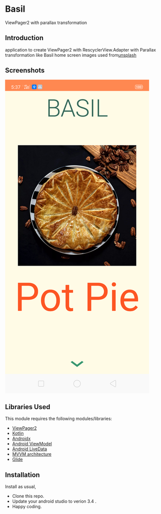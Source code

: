 # Basil
ViewPager2 with parallax transformation 

Introduction
------------
application to create ViewPager2 with RescyclerView.Adapter with Parallax transformation like Basil home screen
images used from[unsplash](https://unsplash.com)


Screenshots
-----------

![Home screen](screenshots/device-2019-06-15-173854.png "Recipe")




## Libraries Used

This module requires the following modules/libraries:

* [ViewPager2](https://developer.android.com/jetpack/androidx/releases/viewpager2)
* [Kotlin](https://kotlinlang.org)
* [Androidx](https://developer.android.com/jetpack/androidx)
* [Android ViewModel](https://developer.android.com/topic/libraries/architecture/viewmodel)
* [Android LiveData](https://developer.android.com/topic/libraries/architecture/livedata)
* [MVVM architecture](https://developer.android.com/jetpack/docs/guide)
* [Glide]()



## Installation

Install as usual,
* Clone this repo.
* Update your android studio to verion 3.4 .
* Happy coding.

